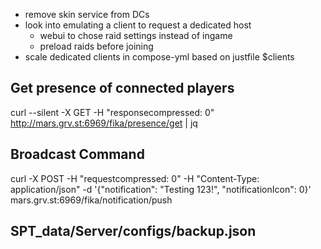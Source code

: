 - remove skin service from DCs
- look into emulating a client to request a dedicated host
    - webui to chose raid settings instead of ingame
    - preload raids before joining
- scale dedicated clients in compose-yml based on justfile $clients


## Get presence of connected players
curl --silent -X GET -H "responsecompressed: 0" http://mars.grv.st:6969/fika/presence/get | jq

## Broadcast Command
curl -X POST -H "requestcompressed: 0" -H "Content-Type: application/json" -d '{"notification": "Testing 123!", "notificationIcon": 0}' mars.grv.st:6969/fika/notification/push


## SPT_data/Server/configs/backup.json
